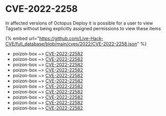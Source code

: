 # CVE-2022-2258

In affected versions of Octopus Deploy it is possible for a user to view Tagsets without being explicitly assigned permissions to view these items

{% embed url="https://github.com/Live-Hack-CVE/full_database/blob/main/cves/2022/CVE-2022-2258.json" %}


* poizon-box ~> [CVE-2022-22582](https://www.alice-snow.ru/2022/database/cve-2022-2258/cve-2022-22582-poizon-box)
* poizon-box ~> [CVE-2022-22582](https://www.alice-snow.ru/2022/database/cve-2022-2258/cve-2022-22582-poizon-box)
* poizon-box ~> [CVE-2022-22582](https://www.alice-snow.ru/2022/database/cve-2022-2258/cve-2022-22582-poizon-box)
* poizon-box ~> [CVE-2022-22582](https://www.alice-snow.ru/2022/database/cve-2022-2258/cve-2022-22582-poizon-box)
* poizon-box ~> [CVE-2022-22582](https://www.alice-snow.ru/2022/database/cve-2022-2258/cve-2022-22582-poizon-box)
* poizon-box ~> [CVE-2022-22582](https://www.alice-snow.ru/2022/database/cve-2022-2258/cve-2022-22582-poizon-box)
* poizon-box ~> [CVE-2022-22582](https://www.alice-snow.ru/2022/database/cve-2022-2258/cve-2022-22582-poizon-box)
* poizon-box ~> [CVE-2022-22582](https://www.alice-snow.ru/2022/database/cve-2022-2258/cve-2022-22582-poizon-box)
* poizon-box ~> [CVE-2022-22582](https://www.alice-snow.ru/2022/database/cve-2022-2258/cve-2022-22582-poizon-box)
* poizon-box ~> [CVE-2022-22582](https://www.alice-snow.ru/2022/database/cve-2022-2258/cve-2022-22582-poizon-box)
* poizon-box ~> [CVE-2022-22582](https://www.alice-snow.ru/2022/database/cve-2022-2258/cve-2022-22582-poizon-box)